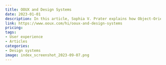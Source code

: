 ```yaml
---
title: OOUX and Design Systems
date: 2023-01-01
description: In this article, Sophia V. Prater explains how Object-Oriented UX (OOUX) can be used to improve design systems.
link: https://www.ooux.com/hi/ooux-and-design-systems
pricing: 
tags: 
- User experience
- Articles
categories: 
- Design systems
image: index_screenshot_2023-09-07.png
---
```

